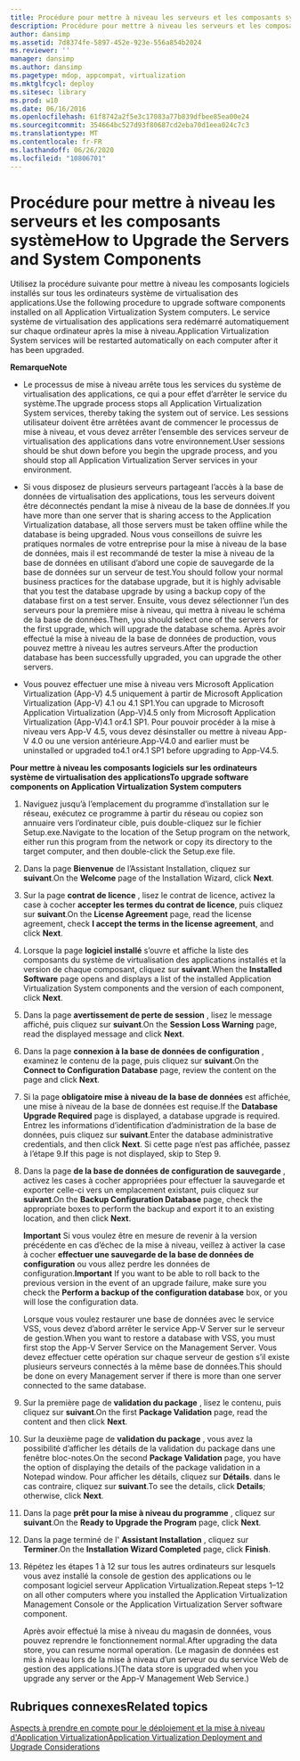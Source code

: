 ```yaml
---
title: Procédure pour mettre à niveau les serveurs et les composants système
description: Procédure pour mettre à niveau les serveurs et les composants système
author: dansimp
ms.assetid: 7d8374fe-5897-452e-923e-556a854b2024
ms.reviewer: ''
manager: dansimp
ms.author: dansimp
ms.pagetype: mdop, appcompat, virtualization
ms.mktglfcycl: deploy
ms.sitesec: library
ms.prod: w10
ms.date: 06/16/2016
ms.openlocfilehash: 61f8742a2f5e3c17083a77b839dfbee85ea00e24
ms.sourcegitcommit: 354664bc527d93f80687cd2eba70d1eea024c7c3
ms.translationtype: MT
ms.contentlocale: fr-FR
ms.lasthandoff: 06/26/2020
ms.locfileid: "10806701"
---
```

# <span data-ttu-id="0d3a8-103">Procédure pour mettre à niveau les serveurs et les composants système</span><span class="sxs-lookup"><span data-stu-id="0d3a8-103">How to Upgrade the Servers and System Components</span></span>


<span data-ttu-id="0d3a8-104">Utilisez la procédure suivante pour mettre à niveau les composants logiciels installés sur tous les ordinateurs système de virtualisation des applications.</span><span class="sxs-lookup"><span data-stu-id="0d3a8-104">Use the following procedure to upgrade software components installed on all Application Virtualization System computers.</span></span> <span data-ttu-id="0d3a8-105">Le service système de virtualisation des applications sera redémarré automatiquement sur chaque ordinateur après la mise à niveau.</span><span class="sxs-lookup"><span data-stu-id="0d3a8-105">Application Virtualization System services will be restarted automatically on each computer after it has been upgraded.</span></span>

**<span data-ttu-id="0d3a8-106">Remarque</span><span class="sxs-lookup"><span data-stu-id="0d3a8-106">Note</span></span>**  
-   <span data-ttu-id="0d3a8-107">Le processus de mise à niveau arrête tous les services du système de virtualisation des applications, ce qui a pour effet d’arrêter le service du système.</span><span class="sxs-lookup"><span data-stu-id="0d3a8-107">The upgrade process stops all Application Virtualization System services, thereby taking the system out of service.</span></span> <span data-ttu-id="0d3a8-108">Les sessions utilisateur doivent être arrêtées avant de commencer le processus de mise à niveau, et vous devez arrêter l’ensemble des services serveur de virtualisation des applications dans votre environnement.</span><span class="sxs-lookup"><span data-stu-id="0d3a8-108">User sessions should be shut down before you begin the upgrade process, and you should stop all Application Virtualization Server services in your environment.</span></span>

-   <span data-ttu-id="0d3a8-109">Si vous disposez de plusieurs serveurs partageant l’accès à la base de données de virtualisation des applications, tous les serveurs doivent être déconnectés pendant la mise à niveau de la base de données.</span><span class="sxs-lookup"><span data-stu-id="0d3a8-109">If you have more than one server that is sharing access to the Application Virtualization database, all those servers must be taken offline while the database is being upgraded.</span></span> <span data-ttu-id="0d3a8-110">Nous vous conseillons de suivre les pratiques normales de votre entreprise pour la mise à niveau de la base de données, mais il est recommandé de tester la mise à niveau de la base de données en utilisant d’abord une copie de sauvegarde de la base de données sur un serveur de test.</span><span class="sxs-lookup"><span data-stu-id="0d3a8-110">You should follow your normal business practices for the database upgrade, but it is highly advisable that you test the database upgrade by using a backup copy of the database first on a test server.</span></span> <span data-ttu-id="0d3a8-111">Ensuite, vous devez sélectionner l’un des serveurs pour la première mise à niveau, qui mettra à niveau le schéma de la base de données.</span><span class="sxs-lookup"><span data-stu-id="0d3a8-111">Then, you should select one of the servers for the first upgrade, which will upgrade the database schema.</span></span> <span data-ttu-id="0d3a8-112">Après avoir effectué la mise à niveau de la base de données de production, vous pouvez mettre à niveau les autres serveurs.</span><span class="sxs-lookup"><span data-stu-id="0d3a8-112">After the production database has been successfully upgraded, you can upgrade the other servers.</span></span>

-   <span data-ttu-id="0d3a8-113">Vous pouvez effectuer une mise à niveau vers Microsoft Application Virtualization (App-V) 4.5 uniquement à partir de Microsoft Application Virtualization (App-V) 4.1 ou 4.1 SP1.</span><span class="sxs-lookup"><span data-stu-id="0d3a8-113">You can upgrade to Microsoft Application Virtualization (App-V)4.5 only from Microsoft Application Virtualization (App-V)4.1 or4.1 SP1.</span></span> <span data-ttu-id="0d3a8-114">Pour pouvoir procéder à la mise à niveau vers App-V 4.5, vous devez désinstaller ou mettre à niveau App-V 4.0 ou une version antérieure.</span><span class="sxs-lookup"><span data-stu-id="0d3a8-114">App-V4.0 and earlier must be uninstalled or upgraded to4.1 or4.1 SP1 before upgrading to App-V4.5.</span></span>

 

**<span data-ttu-id="0d3a8-115">Pour mettre à niveau les composants logiciels sur les ordinateurs système de virtualisation des applications</span><span class="sxs-lookup"><span data-stu-id="0d3a8-115">To upgrade software components on Application Virtualization System computers</span></span>**

1.  <span data-ttu-id="0d3a8-116">Naviguez jusqu’à l’emplacement du programme d’installation sur le réseau, exécutez ce programme à partir du réseau ou copiez son annuaire vers l’ordinateur cible, puis double-cliquez sur le fichier Setup.exe.</span><span class="sxs-lookup"><span data-stu-id="0d3a8-116">Navigate to the location of the Setup program on the network, either run this program from the network or copy its directory to the target computer, and then double-click the Setup.exe file.</span></span>

2.  <span data-ttu-id="0d3a8-117">Dans la page **Bienvenue** de l’Assistant Installation, cliquez sur **suivant**.</span><span class="sxs-lookup"><span data-stu-id="0d3a8-117">On the **Welcome** page of the Installation Wizard, click **Next**.</span></span>

3.  <span data-ttu-id="0d3a8-118">Sur la page **contrat de licence** , lisez le contrat de licence, activez la case à cocher **accepter les termes du contrat de licence**, puis cliquez sur **suivant**.</span><span class="sxs-lookup"><span data-stu-id="0d3a8-118">On the **License Agreement** page, read the license agreement, check **I accept the terms in the license agreement**, and click **Next**.</span></span>

4.  <span data-ttu-id="0d3a8-119">Lorsque la page **logiciel installé** s’ouvre et affiche la liste des composants du système de virtualisation des applications installés et la version de chaque composant, cliquez sur **suivant**.</span><span class="sxs-lookup"><span data-stu-id="0d3a8-119">When the **Installed Software** page opens and displays a list of the installed Application Virtualization System components and the version of each component, click **Next**.</span></span>

5.  <span data-ttu-id="0d3a8-120">Dans la page **avertissement de perte de session** , lisez le message affiché, puis cliquez sur **suivant**.</span><span class="sxs-lookup"><span data-stu-id="0d3a8-120">On the **Session Loss Warning** page, read the displayed message and click **Next**.</span></span>

6.  <span data-ttu-id="0d3a8-121">Dans la page **connexion à la base de données de configuration** , examinez le contenu de la page, puis cliquez sur **suivant**.</span><span class="sxs-lookup"><span data-stu-id="0d3a8-121">On the **Connect to Configuration Database** page, review the content on the page and click **Next**.</span></span>

7.  <span data-ttu-id="0d3a8-122">Si la page **obligatoire mise à niveau de la base de données** est affichée, une mise à niveau de la base de données est requise.</span><span class="sxs-lookup"><span data-stu-id="0d3a8-122">If the **Database Upgrade Required** page is displayed, a database upgrade is required.</span></span> <span data-ttu-id="0d3a8-123">Entrez les informations d’identification d’administration de la base de données, puis cliquez sur **suivant**.</span><span class="sxs-lookup"><span data-stu-id="0d3a8-123">Enter the database administrative credentials, and then click **Next**.</span></span> <span data-ttu-id="0d3a8-124">Si cette page n’est pas affichée, passez à l’étape 9.</span><span class="sxs-lookup"><span data-stu-id="0d3a8-124">If this page is not displayed, skip to Step 9.</span></span>

8.  <span data-ttu-id="0d3a8-125">Dans la page **de la base de données de configuration de sauvegarde** , activez les cases à cocher appropriées pour effectuer la sauvegarde et exporter celle-ci vers un emplacement existant, puis cliquez sur **suivant**.</span><span class="sxs-lookup"><span data-stu-id="0d3a8-125">On the **Backup Configuration Database** page, check the appropriate boxes to perform the backup and export it to an existing location, and then click **Next**.</span></span>

    <span data-ttu-id="0d3a8-126">**Important**  Si vous voulez être en mesure de revenir à la version précédente en cas d’échec de la mise à niveau, veillez à activer la case à cocher **effectuer une sauvegarde de la base de données de configuration** ou vous allez perdre les données de configuration.</span><span class="sxs-lookup"><span data-stu-id="0d3a8-126">**Important** If you want to be able to roll back to the previous version in the event of an upgrade failure, make sure you check the **Perform a backup of the configuration database** box, or you will lose the configuration data.</span></span>

    <span data-ttu-id="0d3a8-127">Lorsque vous voulez restaurer une base de données avec le service VSS, vous devez d’abord arrêter le service App-V Server sur le serveur de gestion.</span><span class="sxs-lookup"><span data-stu-id="0d3a8-127">When you want to restore a database with VSS, you must first stop the App-V Server Service on the Management Server.</span></span> <span data-ttu-id="0d3a8-128">Vous devez effectuer cette opération sur chaque serveur de gestion s’il existe plusieurs serveurs connectés à la même base de données.</span><span class="sxs-lookup"><span data-stu-id="0d3a8-128">This should be done on every Management server if there is more than one server connected to the same database.</span></span>

     

9.  <span data-ttu-id="0d3a8-129">Sur la première page de **validation du package** , lisez le contenu, puis cliquez sur **suivant**.</span><span class="sxs-lookup"><span data-stu-id="0d3a8-129">On the first **Package Validation** page, read the content and then click **Next**.</span></span>

10. <span data-ttu-id="0d3a8-130">Sur la deuxième page de **validation du package** , vous avez la possibilité d’afficher les détails de la validation du package dans une fenêtre bloc-notes.</span><span class="sxs-lookup"><span data-stu-id="0d3a8-130">On the second **Package Validation** page, you have the option of displaying the details of the package validation in a Notepad window.</span></span> <span data-ttu-id="0d3a8-131">Pour afficher les détails, cliquez sur **Détails**. dans le cas contraire, cliquez sur **suivant**.</span><span class="sxs-lookup"><span data-stu-id="0d3a8-131">To see the details, click **Details**; otherwise, click **Next**.</span></span>

11. <span data-ttu-id="0d3a8-132">Dans la page **prêt pour la mise à niveau du programme** , cliquez sur **suivant**.</span><span class="sxs-lookup"><span data-stu-id="0d3a8-132">On the **Ready to Upgrade the Program** page, click **Next**.</span></span>

12. <span data-ttu-id="0d3a8-133">Dans la page terminé de l' **Assistant Installation** , cliquez sur **Terminer**.</span><span class="sxs-lookup"><span data-stu-id="0d3a8-133">On the **Installation Wizard Completed** page, click **Finish**.</span></span>

13. <span data-ttu-id="0d3a8-134">Répétez les étapes 1 à 12 sur tous les autres ordinateurs sur lesquels vous avez installé la console de gestion des applications ou le composant logiciel serveur Application Virtualization.</span><span class="sxs-lookup"><span data-stu-id="0d3a8-134">Repeat steps 1–12 on all other computers where you installed the Application Virtualization Management Console or the Application Virtualization Server software component.</span></span>

    <span data-ttu-id="0d3a8-135">Après avoir effectué la mise à niveau du magasin de données, vous pouvez reprendre le fonctionnement normal.</span><span class="sxs-lookup"><span data-stu-id="0d3a8-135">After upgrading the data store, you can resume normal operation.</span></span> <span data-ttu-id="0d3a8-136">(Le magasin de données est mis à niveau lors de la mise à niveau d’un serveur ou du service Web de gestion des applications.)</span><span class="sxs-lookup"><span data-stu-id="0d3a8-136">(The data store is upgraded when you upgrade any server or the App-V Management Web Service.)</span></span>

## <span data-ttu-id="0d3a8-137">Rubriques connexes</span><span class="sxs-lookup"><span data-stu-id="0d3a8-137">Related topics</span></span>


[<span data-ttu-id="0d3a8-138">Aspects à prendre en compte pour le déploiement et la mise à niveau d'Application Virtualization</span><span class="sxs-lookup"><span data-stu-id="0d3a8-138">Application Virtualization Deployment and Upgrade Considerations</span></span>](application-virtualization-deployment-and-upgrade-considerations.md)

 

 





